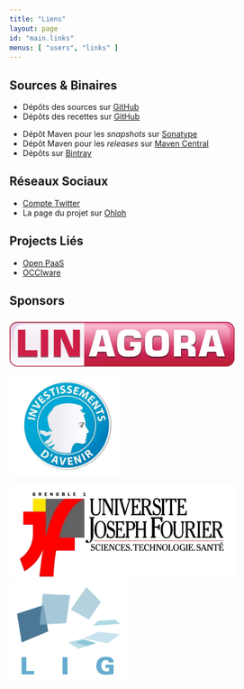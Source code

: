 ```yaml
---
title: "Liens"
layout: page
id: "main.links"
menus: [ "users", "links" ]
---
```


## Sources & Binaires

* Dépôts des sources sur [GitHub](https://github.com/roboconf)
* Dépôts des recettes sur [GitHub](https://github.com/roboconf-recipes)

<!-- -->

* Dépôt Maven pour les *snapshots* sur [Sonatype](https://oss.sonatype.org/content/repositories/snapshots/net/roboconf/)
* Dépôt Maven pour les *releases* sur [Maven Central](http://repo1.maven.org/maven2/net/roboconf/)
* Dépôts sur [Bintray](https://bintray.com/roboconf)

## Réseaux Sociaux

* [Compte Twitter](https://twitter.com/Roboconf)
* La page du projet sur [Ohloh](https://www.ohloh.net/p/roboconf)

## Projects Liés

* [Open PaaS](http://open-paas.org/)
* [OCCIware](http://www.occiware.org/bin/view/Main/)

## Sponsors

<a href="http://linagora.com/"><img src="/resources/img/sponsor-linagora.gif" alt="Linagora" width="400" /></a>
<img src="/resources/img/sponsor-fsn.jpg" alt="FSN" height="180" />

<a href="http://www.ujf-grenoble.fr/"><img src="/resources/img/sponsor-ujf.jpg" alt="Université Joseph Fourier" width="400" /></a>
<a href="http://www.liglab.fr/"><img src="/resources/img/sponsor-lig.jpg" alt="Laboratoire d'Informatique de Grenoble" height="180" /></a>
